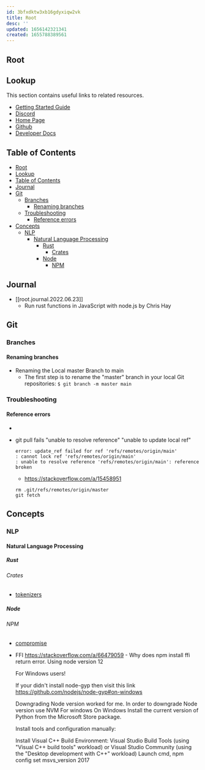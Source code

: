```yaml
---
id: 3bfxdktw3xb16gdyxiqw2vk
title: Root
desc: ''
updated: 1656142321341
created: 1655788389561
---
```

## Root

## Lookup

This section contains useful links to related resources.

- [Getting Started Guide](https://link.dendron.so/6b25)
- [Discord](https://link.dendron.so/6b23)
- [Home Page](https://wiki.dendron.so/)
- [Github](https://link.dendron.so/6b24)
- [Developer Docs](https://docs.dendron.so/)

## Table of Contents

<!-- Amoeba Structure Flat Hiearchy -->

- [Root](#root)
- [Lookup](#lookup)
- [Table of Contents](#table-of-contents)
- [Journal](#journal)
- [Git](#git)
  - [Branches](#branches)
    - [Renaming branches](#renaming-branches)
  - [Troubleshooting](#troubleshooting)
    - [Reference errors](#reference-errors)
- [Concepts](#concepts)
  - [NLP](#nlp)
    - [Natural Language Processing](#natural-language-processing)
      - [Rust](#rust)
        - [Crates](#crates)
      - [Node](#node)
        - [NPM](#npm)

## Journal

- [[root.journal.2022.06.23]]
  - Run rust functions in JavaScript with node.js by Chris Hay

## Git

### Branches

#### Renaming branches

- Renaming the Local master Branch to main
  - The first step is to rename the "master" branch in your local Git repositories:
  `$ git branch -m master main`

### Troubleshooting

#### Reference errors

-
- git pull fails "unable to resolve reference" "unable to update local ref"

  ```shell
  error: update_ref failed for ref 'refs/remotes/origin/main'
  : cannot lock ref 'refs/remotes/origin/main'
  : unable to resolve reference 'refs/remotes/origin/main': reference broken
  ```

  - <https://stackoverflow.com/a/15458951>

  ```shell
  rm .git/refs/remotes/origin/master
  git fetch
  ```

## Concepts

### NLP

#### Natural Language Processing

##### Rust

###### Crates

- [tokenizers](https://crates.io/crates/tokenizers)

##### Node

###### NPM

- [compromise](https://www.npmjs.com/package/compromise)

- FFI
  <https://stackoverflow.com/a/66479059> - Why does npm install ffi return error. Using node version 12

  For Windows users!

  If your didn't install node-gyp then visit this link <https://github.com/nodejs/node-gyp#on-windows>

  Downgrading Node version worked for me. In order to downgrade Node version use NVM For windows
  On Windows
  Install the current version of Python from the Microsoft Store package.

  Install tools and configuration manually:

  Install Visual C++ Build Environment: Visual Studio Build Tools (using "Visual C++ build tools" workload) or Visual Studio Community (using the "Desktop development with C++" workload)
  Launch cmd, npm config set msvs_version 2017
